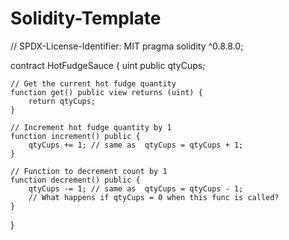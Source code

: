 # Solidity-Template

// SPDX-License-Identifier: MIT
pragma solidity ^0.8.8.0;

contract HotFudgeSauce {
    uint public qtyCups;

    // Get the current hot fudge quantity
    function get() public view returns (uint) {
        return qtyCups;
    }

    // Increment hot fudge quantity by 1
    function increment() public {
        qtyCups += 1; // same as  qtyCups = qtyCups + 1;
    }

    // Function to decrement count by 1
    function decrement() public {
        qtyCups -= 1; // same as  qtyCups = qtyCups - 1;
        // What happens if qtyCups = 0 when this func is called?
    }
}
